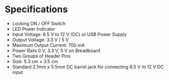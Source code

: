---
---

# Specifications
 - Locking ON / OFF Switch
 - LED Power Indicator
 - Input Voltage: 6.5 V to 12 V (DC) or USB Power Supply
 - Output Voltage: 3.3 V / 5 V
 - Maximum Output Current: 700 mA
 - Power Rails 0 V, 3.3 V, 5 V on Breadboard
 - Two Groups of Header Pins
 - Size: 5.3 cm × 3.5 cm
 - Standard 2.1mm x 5.5mm DC barrel jack for connecting 6.5 V to 12 V DC input